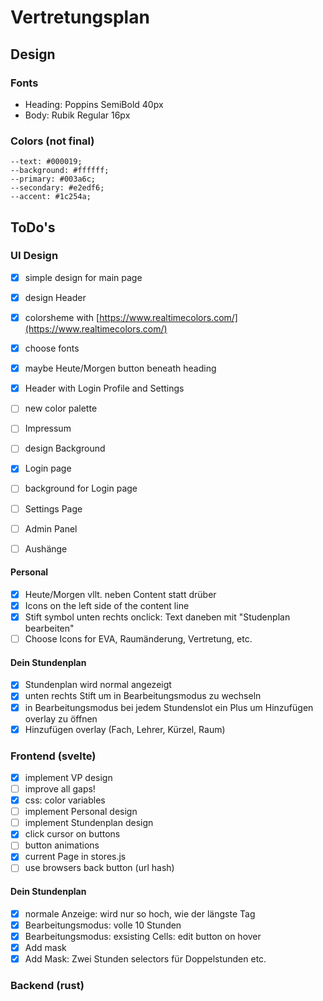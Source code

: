 # Vertretungsplan

 ## Design

  ### Fonts
   - Heading:   Poppins     SemiBold    40px
   - Body:      Rubik       Regular     16px
  ### Colors (not final)
   ```
   --text: #000019;
   --background: #ffffff;
   --primary: #003a6c;
   --secondary: #e2edf6;
   --accent: #1c254a;
   ```

 ## ToDo's

  ### UI Design

   - [x] simple design for main page
   - [x] design Header
   - [x] colorsheme with [https://www.realtimecolors.com/](https://www.realtimecolors.com/)
   - [x] choose fonts
   - [x] maybe Heute/Morgen button beneath heading
   - [x] Header with Login Profile and Settings
   - [ ] new color palette
   - [ ] Impressum
   - [ ] design Background
   - [x] Login page
   - [ ] background for Login page
   - [ ] Settings Page
   - [ ] Admin Panel
   - [ ] Aushänge
 

   #### Personal

   - [x] Heute/Morgen vllt. neben Content statt drüber
   - [x] Icons on the left side of the content line
   - [x] Stift symbol unten rechts onclick: Text daneben mit "Studenplan bearbeiten"
   - [ ] Choose Icons for EVA, Raumänderung, Vertretung, etc.

   #### Dein Stundenplan

   - [x] Stundenplan wird normal angezeigt
   - [x] unten rechts Stift um in Bearbeitungsmodus zu wechseln
   - [x] in Bearbeitungsmodus bei jedem Stundenslot ein Plus um Hinzufügen overlay zu öffnen
   - [x] Hinzufügen overlay (Fach, Lehrer, Kürzel, Raum)

  ### Frontend (svelte)

   - [x] implement VP design
   - [ ] improve all gaps!
   - [x] css: color variables
   - [ ] implement Personal design
   - [ ] implement Stundenplan design
   - [x] click cursor on buttons
   - [ ] button animations
   - [x] current Page in stores.js
   - [ ] use browsers back button (url hash)

   #### Dein Stundenplan
   - [x] normale Anzeige: wird nur so hoch, wie der längste Tag
   - [x] Bearbeitungsmodus: volle 10 Stunden
   - [x] Bearbeitungsmodus: exsisting Cells: edit button on hover
   - [x] Add mask
   - [x] Add Mask: Zwei Stunden selectors für Doppelstunden etc.

  ### Backend (rust)
